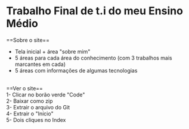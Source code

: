 # Trabalho Final de t.i do meu Ensino Médio
==Sobre o site== <br>
- Tela inicial + área "sobre mim" <br>
- 5 áreas para cada área do conhecimento (com 3 trabalhos mais marcantes em cada) <br>
- 5 áreas com informações de algumas tecnologias
<br><br>

==Ver o site==<br>
1- Clicar no borão verde "Code"<br>
2- Baixar como zip<br>
3- Extrair o arquivo do Git<br>
4- Extrair o "Início"<br>
5- Dois cliques no Index
